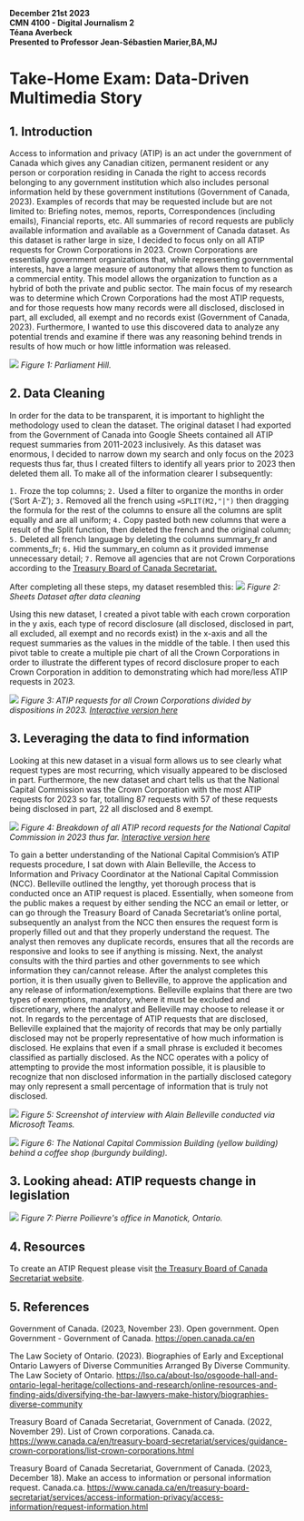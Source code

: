 **December 21st 2023**<br>
**CMN 4100 - Digital Journalism 2**<br>
**Téana Averbeck**<br>
**Presented to Professor Jean-Sébastien Marier,BA,MJ**<br>

# Take-Home Exam: Data-Driven Multimedia Story

## 1. Introduction

Access to information and privacy (ATIP) is an act under the government of Canada which gives any Canadian citizen, permanent resident or any person or corporation residing in Canada the right to access records belonging to any government institution which also includes personal information held by these government institutions (Government of Canada, 2023). Examples of records that may be requested include but are not limited to: Briefing notes, memos, reports, Correspondences (including emails), Financial reports, etc. All summaries of record requests are publicly available information and available as a Government of Canada dataset. As this dataset is rather large in size, I decided to focus only on all ATIP requests for Crown Corporations in 2023. Crown Corporations are essentially government organizations that, while representing governmental interests, have a large measure of autonomy that allows them to function as a commercial entity. This model allows the organization to function as a hybrid of both the private and public sector. The main focus of my research was to determine which Crown Corporations had the most ATIP requests, and for those requests how many records were all disclosed, disclosed in part, all excluded, all exempt and no records exist (Government of Canada, 2023). Furthermore, I wanted to use this discovered data to analyze any potential trends and examine if there was any reasoning behind trends in results of how much or how little information was released.

![](IMG_6145.jpeg)
*Figure 1: Parliament Hill.*

## 2. Data Cleaning

In order for the data to be transparent, it is important to highlight the methodology used to clean the dataset. The original dataset I had exported from the Government of Canada into Google Sheets contained all ATIP request summaries from 2011-2023 inclusively. As this dataset was enormous, I decided to narrow down my search and only focus on the 2023 requests thus far, thus I created filters to identify all years prior to 2023 then deleted them all. To make all of the information clearer I subsequently:

`1.` Froze the top columns;
`2.` Used a filter to organize the months in order (‘Sort A-Z’);
`3.` Removed all the french using `=SPLIT(M2,"|")` then dragging the formula for the rest of the columns to ensure all the columns are split equally and are all uniform;
`4.` Copy pasted both new columns that were a result of the Split function, then deleted the french and the original column; 
`5.` Deleted all french language by deleting the columns summary_fr and comments_fr;
`6.` Hid the summary_en column as it provided immense unnecessary detail;
`7.` Remove all agencies that are not Crown Corporations according to the [Treasury Board of Canada Secretariat.](https://www.canada.ca/en/treasury-board-secretariat/services/guidance-crown-corporations/list-crown-corporations.html)

After completing all these steps, my dataset resembled this:
![](sheets.png)
*Figure 2: Sheets Dataset after data cleaning*

Using this new dataset, I created a pivot table with each crown corporation in the y axis, each type of record disclosure (all disclosed, disclosed in part, all excluded, all exempt and no records exist) in the x-axis and all the request summaries as the values in the middle of the table. I then used this pivot table to create a multiple pie chart of all the Crown Corporations in order to illustrate the different types of record disclosure proper to each Crown Corporation in addition to demonstrating which had more/less ATIP requests in 2023.

![](ATIP%20requests%20for%20crown%20corps%20divided%20by%20dispositions%202023.png) 
*Figure 3: ATIP requests for all Crown Corporations divided by dispositions in 2023. [Interactive version here](https://datawrapper.dwcdn.net/JgLF2/3/)*

## 3. Leveraging the data to find information

Looking at this new dataset in a visual form allows us to see clearly what request types are most recurring, which visually appeared to be disclosed in part. Furthermore, the new dataset and chart tells us that the National Capital Commission was the Crown Corporation with the most ATIP requests for 2023 so far, totalling 87 requests with 57 of these requests being disclosed in part, 22 all disclosed and 8 exempt. 

![](National%20Capital%20Commission%20ATIP%20Request%20summaries%20breakdown%202023.png)
*Figure 4: Breakdown of all ATIP record requests for the National Capital Commission in 2023 thus far. [Interactive version here](https://datawrapper.dwcdn.net/slM75/1/)*

To gain a better understanding of the National Capital Commision’s ATIP requests procedure, I sat down with Alain Belleville, the Access to Information and Privacy Coordinator at the National Capital Commission (NCC). Belleville outlined the lengthy, yet thorough process that is conducted once an ATIP request is placed. Essentially, when someone from the public makes a request by either sending the NCC an email or letter, or can go through the Treasury Board of Canada Secretariat’s online portal, subsequently an analyst from the NCC then ensures the request form is properly filled out and that they properly understand the request. The analyst then removes any duplicate records, ensures that all the records are responsive and looks to see if anything is missing. Next, the analyst consults with the third parties and other governments to see which information they can/cannot release. After the analyst completes this portion, it is then usually given to Belleville, to approve the application and any release of information/exemptions. Belleville explains that there are two types of exemptions, mandatory, where it must be excluded and discretionary, where the analyst and Belleville may choose to release it or not. In regards to the percentage of ATIP requests that are disclosed, Belleville explained that the majority of records that may be only partially disclosed may not be properly representative of how much information is disclosed. He explains that even if a small phrase is excluded it becomes classified as partially disclosed. As the NCC operates with a policy of attempting to provide the most information possible, it is plausible to recognize that non disclosed information in the partially disclosed category may only represent a small percentage of information that is truly not disclosed. 

![](Interview%20with%20Alain%20Belleville,%20NCC.png)
*Figure 5: Screenshot of interview with Alain Belleville conducted via Microsoft Teams.*

![](IMG_6138.jpeg)
*Figure 6: The National Capital Commission Building (yellow building) behind a coffee shop (burgundy building).*

## 3. Looking ahead: ATIP requests change in legislation


![](IMG_6129.jpeg)
*Figure 7: Pierre Poilievre's office in Manotick, Ontario.*

## 4. Resources

To create an ATIP Request please visit [the Treasury Board of Canada Secretariat website](https://www.canada.ca/en/treasury-board-secretariat/services/access-information-privacy/access-information/request-information/types-atip-requests.html). 

## 5. References

Government of Canada. (2023, November 23). Open government​. Open Government - Government of Canada. https://open.canada.ca/en 

The Law Society of Ontario. (2023). Biographies of Early and Exceptional Ontario Lawyers of Diverse Communities Arranged By Diverse Community. The Law Society of Ontario. https://lso.ca/about-lso/osgoode-hall-and-ontario-legal-heritage/collections-and-research/online-resources-and-finding-aids/diversifying-the-bar-lawyers-make-history/biographies-diverse-community 

Treasury Board of Canada Secretariat, Government of Canada. (2022, November 29). List of Crown corporations. Canada.ca. https://www.canada.ca/en/treasury-board-secretariat/services/guidance-crown-corporations/list-crown-corporations.html 

Treasury Board of Canada Secretariat, Government of Canada. (2023, December 18). Make an access to information or personal information request. Canada.ca. https://www.canada.ca/en/treasury-board-secretariat/services/access-information-privacy/access-information/request-information.html  

